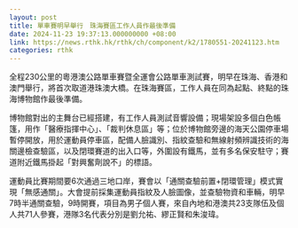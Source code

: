 ```yaml
---
layout: post
title: 單車賽明早舉行　珠海賽區工作人員作最後準備
date: 2024-11-23 19:37:13.000000000 +08:00
link: https://news.rthk.hk/rthk/ch/component/k2/1780551-20241123.htm
categories: rthk
---
```


全程230公里的粵港澳公路單車賽暨全運會公路單車測試賽，明早在珠海、香港和澳門舉行，將首次取道港珠澳大橋。在珠海賽區，工作人員在同為起點、終點的珠海博物館作最後準備。

博物館對出的主舞台已經搭建，有工作人員測試音響設備；現場架設多個白色帳篷，用作「醫療指揮中心」、「裁判休息區」等；位於博物館旁邊的海天公園停車場暫停開放，用於運動員停車區，配備人臉識別、指紋查驗和無線射頻辨識技術的海關邊檢查驗區，以及閉環賽道的出入口等，外圍設有鐵馬，並有多名保安駐守；賽道附近鐵馬掛起「對興奮劑說不」的標語。

運動員比賽期間要6次通過三地口岸，賽會以「通關查驗前置+閉環管理」模式實現「無感通關」。大會提前採集運動員指紋及人臉圖像，並查驗物資和車輛，明早7時半通關查驗，9時開賽，項目為男子個人賽，來自內地和港澳共23支隊伍及個人共71人參賽，港隊3名代表分別是劉允祐、繆正賢和朱浚瑋。
